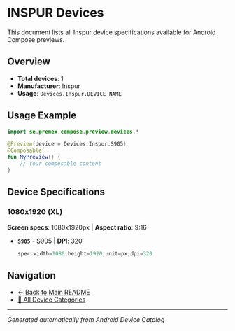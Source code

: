 # INSPUR Devices

This document lists all Inspur device specifications available for Android Compose previews.

## Overview

- **Total devices**: 1
- **Manufacturer**: Inspur
- **Usage**: `Devices.Inspur.DEVICE_NAME`

## Usage Example

```kotlin
import se.premex.compose.preview.devices.*

@Preview(device = Devices.Inspur.S905)
@Composable
fun MyPreview() {
    // Your composable content
}
```

## Device Specifications

### 1080x1920 (XL)

**Screen specs**: 1080x1920px | **Aspect ratio**: 9:16

- **`S905`** - S905 | **DPI**: 320
  ```kotlin
  spec:width=1080,height=1920,unit=px,dpi=320
  ```

## Navigation

- [← Back to Main README](../../README.md)
- [📱 All Device Categories](../README.md)

---
*Generated automatically from Android Device Catalog*
